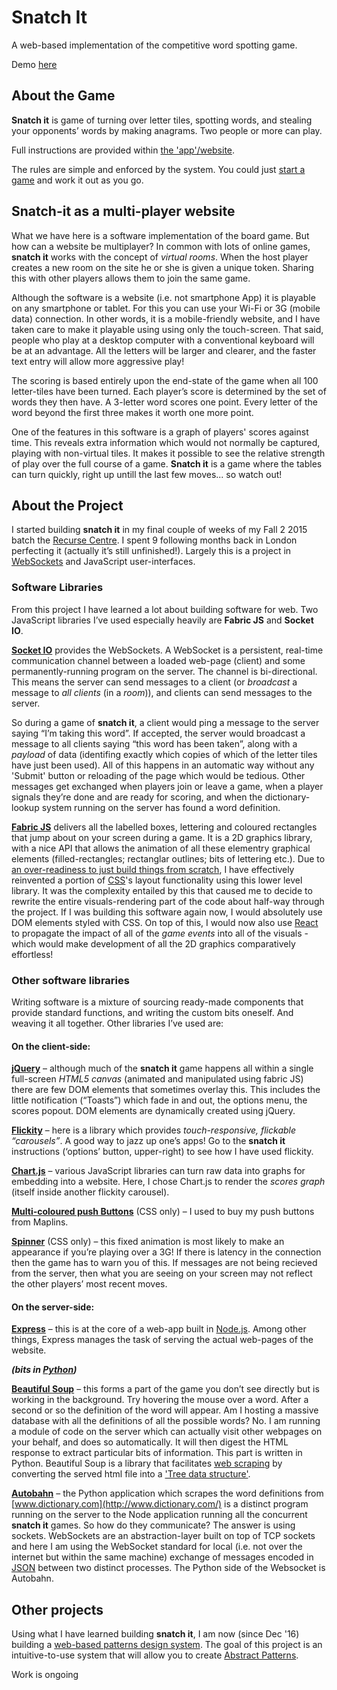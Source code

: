# Snatch It

A web-based implementation of the competitive word spotting game.

Demo [here](http://www.snatch-it.rocks/)

## About the Game

**Snatch it** is game of turning over letter tiles, spotting words, and stealing your opponents’ words by making anagrams. Two people or more can play.

Full instructions are provided within [the 'app'/website](http://www.snatch-it.rocks/).

The rules are simple and enforced by the system. You could just [start a game](http://www.snatch-it.rocks/) and work it out as you go.


## Snatch-it as a multi-player website

What we have here is a software implementation of the board game. But how can a website be multiplayer? In common with lots of online games, **snatch it** works with the concept of *virtual rooms*. When the host player creates a new room on the site he or she is given a unique token. Sharing this with other players allows them to join the same game.

Although the software is a website (i.e. not smartphone App) it is playable on any smartphone or tablet. For this you can use your Wi-Fi or 3G (mobile data) connection. In other words, it is a mobile-friendly website, and I have taken care to make it playable using using only the touch-screen. That said, people who play at a desktop computer with a conventional keyboard will be at an advantage. All the letters will be larger and clearer, and the faster text entry will allow more aggressive play!

The scoring is based entirely upon the end-state of the game when all 100 letter-tiles have been turned. Each player’s score is determined by the set of words they then have. A 3-letter word scores one point. Every letter of the word beyond the first three makes it worth one more point.

One of the features in this software is a graph of players' scores against time. This reveals extra information which would not normally be captured, playing with non-virtual tiles. It makes it possible to see the relative strength of play over the full course of a game. **Snatch it** is a game where the tables can turn quickly, right up untill the last few moves... so watch out!


## About the Project

I started building **snatch it** in my final couple of weeks of my Fall 2 2015 batch the [Recurse Centre](https://www.recurse.com/). I spent 9 following months back in London perfecting it (actually it’s still unfinished!). Largely this is a project in [WebSockets](https://www.fullstackpython.com/websockets.html) and JavaScript user-interfaces.

### Software Libraries

From this project I have learned a lot about building software for web. Two JavaScript libraries I’ve used especially heavily are **Fabric JS** and **Socket IO**.

**[Socket IO](https://socket.io/)** provides the WebSockets. A WebSocket is a persistent, real-time communication channel between a loaded web-page (client) and some permanently-running program on the server. The channel is bi-directional. This means the server can send messages to a client (or *broadcast* a message to *all clients* (in a *room*)), and clients can send messages to the server.

So during a game of **snatch it**, a client would ping a message to the server saying “I’m taking this word”. If accepted, the server would broadcast a message to all clients saying “this word has been taken”, along with a *payload* of data (identifing exactly which copies of which of the letter tiles have just been used). All of this happens in an automatic way without any 'Submit' button or reloading of the page which would be tedious. Other messages get exchanged when players join or leave a game, when a player signals they’re done and are ready for scoring, and when the dictionary-lookup system running on the server has found a word definition.

**[Fabric JS](http://fabricjs.com/)** delivers all the labelled boxes, lettering and coloured rectangles that jump about on your screen during a game. It is a 2D graphics library, with a nice API that allows the animation of all these elementry graphical elements (filled-rectangles; rectanglar outlines; bits of lettering etc.). Due to [an over-readiness to just build things from scratch](https://media.licdn.com/media/AAEAAQAAAAAAAAZSAAAAJDRlMWFlMzAyLWIyZmItNDY3ZS04ZjM0LTAzYTA0MTI4MmViMw.png), I have effectively reinvented a portion of [CSS](https://en.wikipedia.org/wiki/Cascading_Style_Sheets)'s layout functionality using this lower level library. It was the complexity entailed by this that caused me to decide to rewrite the entire visuals-rendering part of the code about half-way through the project. If I was building this software again now, I would absolutely use DOM elements styled with CSS. On top of this, I would now also use [React](https://reactjs.org/) to propagate the impact of all of the *game events* into all of the visuals - which would make development of all the 2D graphics comparatively effortless!

### Other software libraries

Writing software is a mixture of sourcing ready-made components that provide standard functions, and writing the custom bits oneself. And weaving it all together. Other libraries I’ve used are:

#### On the client-side:

**[jQuery](https://jquery.com/)** – although much of the **snatch it** game happens all within a single full-screen *HTML5 canvas* (animated and manipulated using fabric JS) there are few DOM elements that sometimes overlay this. This includes the little notification (“Toasts”) which fade in and out, the options menu, the scores popout. DOM elements are dynamically created using jQuery.


**[Flickity](https://flickity.metafizzy.co/)** – here is a library which provides *touch-responsive, flickable “carousels”*. A good way to jazz up one’s apps! Go to the **snatch it** instructions (‘options’ button, upper-right) to see how I have used flickity.

**[Chart.js](http://www.chartjs.org/)** – various JavaScript libraries can turn raw data into graphs for embedding into a website. Here, I chose Chart.js to render the *scores graph* (itself inside another flickity carousel).

**[Multi-coloured push Buttons](http://www.cssflow.com/snippets/multi-colored-push-buttons/demo)** (CSS only) – I used to buy my push buttons from Maplins.

**[Spinner](https://projects.lukehaas.me/css-loaders/)** (CSS only) – this fixed animation is most likely to make an appearance if you’re playing over a 3G! If there is latency in the connection then the game has to warn you of this. If messages are not being recieved from the server, then what you are seeing on your screen may not reflect the other players’ most recent moves.


#### On the server-side:

**[Express](https://expressjs.com/)** – this is at the core of a web-app built in [Node.js](https://nodejs.org/en/). Among other things, Express manages the task of serving the actual web-pages of the website.

**_(bits in [Python](https://en.wikipedia.org/wiki/Python_(programming_language)))_**

**[Beautiful Soup](https://www.crummy.com/software/BeautifulSoup/)** – this forms a part of the game you don’t see directly but is working in the background. Try hovering the mouse over a word. After a second or so the definition of the word will appear. Am I hosting a massive database with all the definitions of all the possible words? No. I am running a module of code on the server which can actually visit other webpages on your behalf, and does so automatically. It will then digest the HTML response to extract particular bits of information. This part is written in Python. Beautiful Soup is a library that facilitates [web scraping](https://en.wikipedia.org/wiki/Web_scraping) by converting the served html file into a ['Tree data structure'](https://en.wikipedia.org/wiki/Tree_(data_structure)).

**[Autobahn](https://crossbar.io/autobahn/)** – the Python application which scrapes the word definitions from [www.dictionary.com](http://www.dictionary.com/) is a distinct program running on the server to the Node application running all the concurrent **snatch it** games. So how do they communicate? The answer is using sockets. WebSockets are an abstraction-layer built on top of TCP sockets and here I am using the WebSocket standard for local (i.e. not over the internet but within the same machine) exchange of messages encoded in [JSON](https://en.wikipedia.org/wiki/JSON) between two distinct processes. The Python side of the Websocket is Autobahn.


## Other projects

Using what I have learned building **snatch it**, I am now (since Dec '16) building a [web-based patterns design system](https://github.com/ralphbarton/pattern-generation). The goal of this project is an intuitive-to-use system that will allow you to create [Abstract Patterns](http://ralphbarton.co.uk/patterns).

Work is ongoing